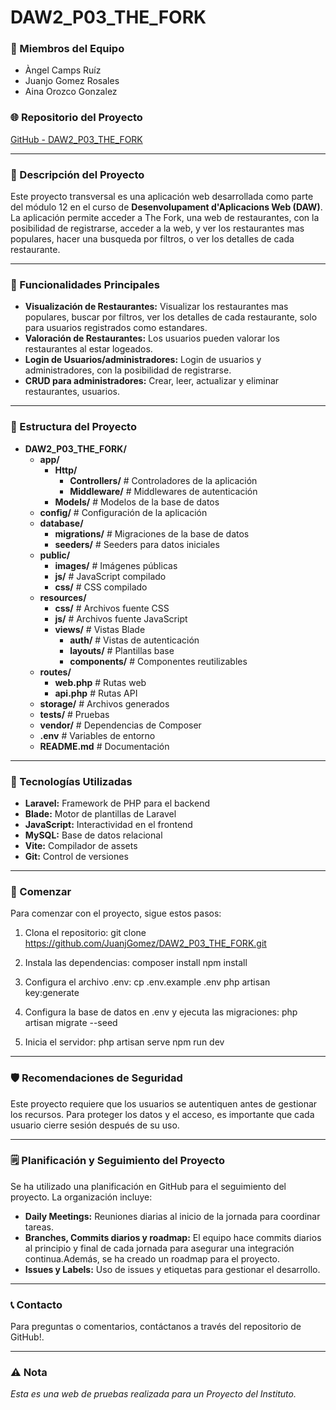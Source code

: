 # DAW2_P03_THE_FORK

### 👥 Miembros del Equipo
- Àngel Camps Ruíz
- Juanjo Gomez Rosales
- Aina Orozco Gonzalez

### 🌐 Repositorio del Proyecto
[GitHub - DAW2_P03_THE_FORK](https://github.com/JuanjGomez/DAW2_P03_THE_FORK.git)

---

### 📝 Descripción del Proyecto
Este proyecto transversal es una aplicación web desarrollada como parte del módulo 12 en el curso de **Desenvolupament d'Aplicacions Web (DAW)**. La aplicación permite acceder a The Fork, una web de restaurantes, con la posibilidad de registrarse, acceder a la web, y ver los restaurantes mas populares, hacer una busqueda por filtros, o ver los detalles de cada restaurante.

---

### 🚀 Funcionalidades Principales
- **Visualización de Restaurantes:** Visualizar los restaurantes mas populares, buscar por filtros, ver los detalles de cada restaurante, solo para usuarios registrados como estandares.
- **Valoración de Restaurantes:** Los usuarios pueden valorar los restaurantes al estar logeados.
- **Login de Usuarios/administradores:** Login de usuarios y administradores, con la posibilidad de registrarse.
- **CRUD para administradores:** Crear, leer, actualizar y eliminar restaurantes, usuarios.
---

### 📂 Estructura del Proyecto

- **DAW2_P03_THE_FORK/**
  - **app/**
    - **Http/**
      - **Controllers/**  # Controladores de la aplicación
      - **Middleware/**   # Middlewares de autenticación
    - **Models/**         # Modelos de la base de datos
  - **config/**           # Configuración de la aplicación
  - **database/**
    - **migrations/**     # Migraciones de la base de datos
    - **seeders/**        # Seeders para datos iniciales
  - **public/**
    - **images/**         # Imágenes públicas
    - **js/**             # JavaScript compilado
    - **css/**            # CSS compilado
  - **resources/**
    - **css/**            # Archivos fuente CSS
    - **js/**             # Archivos fuente JavaScript
    - **views/**          # Vistas Blade
      - **auth/**         # Vistas de autenticación
      - **layouts/**      # Plantillas base
      - **components/**   # Componentes reutilizables
  - **routes/**
    - **web.php**        # Rutas web
    - **api.php**        # Rutas API
  - **storage/**         # Archivos generados
  - **tests/**           # Pruebas
  - **vendor/**          # Dependencias de Composer
  - **.env**             # Variables de entorno
  - **README.md**        # Documentación

---

### 🔧 Tecnologías Utilizadas
- **Laravel:** Framework de PHP para el backend
- **Blade:** Motor de plantillas de Laravel
- **JavaScript:** Interactividad en el frontend
- **MySQL:** Base de datos relacional
- **Vite:** Compilador de assets
- **Git:** Control de versiones

---

### 🚀 Comenzar
Para comenzar con el proyecto, sigue estos pasos:

1. Clona el repositorio:
git clone https://github.com/JuanjGomez/DAW2_P03_THE_FORK.git

2. Instala las dependencias:
composer install
npm install

3. Configura el archivo .env:
cp .env.example .env
php artisan key:generate

4. Configura la base de datos en .env y ejecuta las migraciones:
php artisan migrate --seed

5. Inicia el servidor:
php artisan serve
npm run dev

---

### 🛡️ Recomendaciones de Seguridad
Este proyecto requiere que los usuarios se autentiquen antes de gestionar los recursos. Para proteger los datos y el acceso, es importante que cada usuario cierre sesión después de su uso.

---

### 🗒️ Planificación y Seguimiento del Proyecto
Se ha utilizado una planificación en GitHub para el seguimiento del proyecto. La organización incluye:

- **Daily Meetings:** Reuniones diarias al inicio de la jornada para coordinar tareas.
- **Branches, Commits diarios y roadmap:** El equipo hace commits diarios al principio y final de cada jornada para asegurar una integración continua.Además, se ha creado un roadmap para el proyecto.
- **Issues y Labels:** Uso de issues y etiquetas para gestionar el desarrollo.

---

### 📞 Contacto
Para preguntas o comentarios, contáctanos a través del repositorio de GitHub!.

---

### ⚠️ Nota
*Esta es una web de pruebas realizada para un Proyecto del Instituto.*
